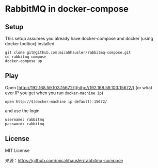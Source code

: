 # RabbitMQ in docker-compose

## Setup
This setup assumes you already have docker-compose and docker (using docker toolbox) installed.

```
git clone git@github.com:micahhausler/rabbitmq-compose.git
cd rabbitmq-compose
docker-compose up
```

## Play
Open [http://192.168.59.103:15672/](http://192.168.59.103:15672/) (or what ever IP you get when you run `docker-machine ip`)

```
open http://$(docker-machine ip default):15672/
```
and use the login

```
username: rabbitmq
password: rabbitmq
```

## License
MIT License

来源：https://github.com/micahhausler/rabbitmq-compose

